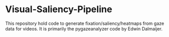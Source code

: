 # Visual-Saliency-Pipeline
This repository hold code to generate fixation/saliency/heatmaps from gaze data for videos. It is primarily the pygazeanalyzer code by Edwin Dalmaijer.
